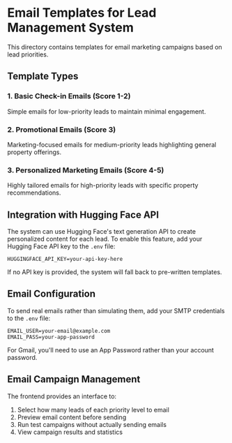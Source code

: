 # Email Templates for Lead Management System

This directory contains templates for email marketing campaigns based on lead priorities.

## Template Types

### 1. Basic Check-in Emails (Score 1-2)
Simple emails for low-priority leads to maintain minimal engagement.

### 2. Promotional Emails (Score 3)
Marketing-focused emails for medium-priority leads highlighting general property offerings.

### 3. Personalized Marketing Emails (Score 4-5)
Highly tailored emails for high-priority leads with specific property recommendations.

## Integration with Hugging Face API

The system can use Hugging Face's text generation API to create personalized content for each lead.
To enable this feature, add your Hugging Face API key to the `.env` file:

```
HUGGINGFACE_API_KEY=your-api-key-here
```

If no API key is provided, the system will fall back to pre-written templates.

## Email Configuration

To send real emails rather than simulating them, add your SMTP credentials to the `.env` file:

```
EMAIL_USER=your-email@example.com
EMAIL_PASS=your-app-password
```

For Gmail, you'll need to use an App Password rather than your account password.

## Email Campaign Management

The frontend provides an interface to:
1. Select how many leads of each priority level to email
2. Preview email content before sending
3. Run test campaigns without actually sending emails
4. View campaign results and statistics
